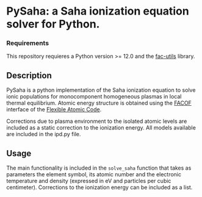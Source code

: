 # PySaha: a Saha ionization equation solver for Python.

### Requirements
This repository requieres a Python version >= 12.0 and the [fac-utils](https://github.com/aridaibordon/fac-utils) library.

## Description
PySaha is a python implementation of the Saha ionization equation to solve ionic populations for monocomponent homogeneous plasmas in local thermal equilibrium. Atomic energy structure is obtained using the [FACOF](https://github.com/aridaibordon/facof) interface of the [Flexible Atomic Code](https://github.com/flexible-atomic-code/fac).

Corrections due to plasma environment to the isolated atomic levels are included as a static correction to the ionization energy. All models available are included in the ipd.py file.

## Usage
The main functionality is included in the `solve_saha` function that takes as parameters the element symbol, its atomic number and the electronic temperature and density (expressed in eV and particles per cubic centimeter). Corrections to the ionization energy can be included as a list.
